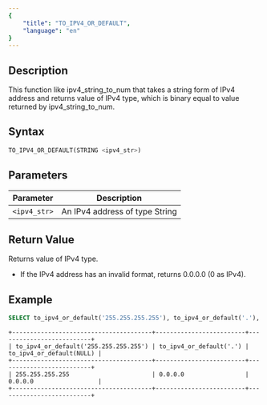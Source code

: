 ```yaml
---
{
    "title": "TO_IPV4_OR_DEFAULT",
    "language": "en"
}
---
```


<!-- 
Licensed to the Apache Software Foundation (ASF) under one
or more contributor license agreements.  See the NOTICE file
distributed with this work for additional information
regarding copyright ownership.  The ASF licenses this file
to you under the Apache License, Version 2.0 (the
"License"); you may not use this file except in compliance
with the License.  You may obtain a copy of the License at
  http://www.apache.org/licenses/LICENSE-2.0
Unless required by applicable law or agreed to in writing,
software distributed under the License is distributed on an
"AS IS" BASIS, WITHOUT WARRANTIES OR CONDITIONS OF ANY
KIND, either express or implied.  See the License for the
specific language governing permissions and limitations
under the License.
-->


## Description
This function like ipv4_string_to_num that takes a string form of IPv4 address and returns value of IPv4 type, which is binary equal to value returned by ipv4_string_to_num.

## Syntax
```sql
TO_IPV4_OR_DEFAULT(STRING <ipv4_str>)
```

## Parameters
| Parameter | Description                                      |
|-----------|--------------------------------------------------|
| `<ipv4_str>`      | An IPv4 address of type String |


## Return Value
Returns value of IPv4 type.
- If the IPv4 address has an invalid format, returns 0.0.0.0 (0 as IPv4).


## Example
```sql
SELECT to_ipv4_or_default('255.255.255.255'), to_ipv4_or_default('.'), to_ipv4_or_default(NULL);
```
```text
+---------------------------------------+-------------------------+--------------------------+
| to_ipv4_or_default('255.255.255.255') | to_ipv4_or_default('.') | to_ipv4_or_default(NULL) |
+---------------------------------------+-------------------------+--------------------------+
| 255.255.255.255                       | 0.0.0.0                 | 0.0.0.0                  |
+---------------------------------------+-------------------------+--------------------------+
```

